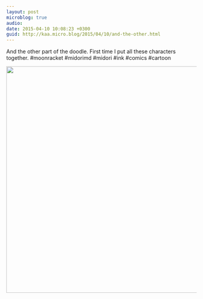 ```yaml
---
layout: post
microblog: true
audio: 
date: 2015-04-10 10:08:23 +0300
guid: http://kaa.micro.blog/2015/04/10/and-the-other.html
---
```

And the other part of the doodle. First time I put all these characters together. #moonracket #midorimd #midori #ink #comics #cartoon

<img src="https://micro.kaa.bz/uploads/2018/d4bdda7669.jpg" width="600" height="600" />

